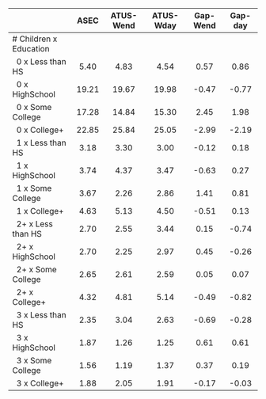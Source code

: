 
|                      |         ASEC |    ATUS-Wend |    ATUS-Wday |     Gap-Wend |      Gap-day |
| -------------------- | :----------: | :----------: | :----------: | :----------: | :----------: |
| # Children x Education |              |              |              |              |              |
| &nbsp;&nbsp;0 x Less than HS |         5.40 |         4.83 |         4.54 |         0.57 |         0.86 |
| &nbsp;&nbsp;0 x HighSchool |        19.21 |        19.67 |        19.98 |        -0.47 |        -0.77 |
| &nbsp;&nbsp;0 x Some College |        17.28 |        14.84 |        15.30 |         2.45 |         1.98 |
| &nbsp;&nbsp;0 x College+ |        22.85 |        25.84 |        25.05 |        -2.99 |        -2.19 |
| &nbsp;&nbsp;1 x Less than HS |         3.18 |         3.30 |         3.00 |        -0.12 |         0.18 |
| &nbsp;&nbsp;1 x HighSchool |         3.74 |         4.37 |         3.47 |        -0.63 |         0.27 |
| &nbsp;&nbsp;1 x Some College |         3.67 |         2.26 |         2.86 |         1.41 |         0.81 |
| &nbsp;&nbsp;1 x College+ |         4.63 |         5.13 |         4.50 |        -0.51 |         0.13 |
| &nbsp;&nbsp;2+ x Less than HS |         2.70 |         2.55 |         3.44 |         0.15 |        -0.74 |
| &nbsp;&nbsp;2+ x HighSchool |         2.70 |         2.25 |         2.97 |         0.45 |        -0.26 |
| &nbsp;&nbsp;2+ x Some College |         2.65 |         2.61 |         2.59 |         0.05 |         0.07 |
| &nbsp;&nbsp;2+ x College+ |         4.32 |         4.81 |         5.14 |        -0.49 |        -0.82 |
| &nbsp;&nbsp;3 x Less than HS |         2.35 |         3.04 |         2.63 |        -0.69 |        -0.28 |
| &nbsp;&nbsp;3 x HighSchool |         1.87 |         1.26 |         1.25 |         0.61 |         0.61 |
| &nbsp;&nbsp;3 x Some College |         1.56 |         1.19 |         1.37 |         0.37 |         0.19 |
| &nbsp;&nbsp;3 x College+ |         1.88 |         2.05 |         1.91 |        -0.17 |        -0.03 |

